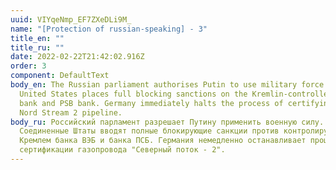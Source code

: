 ```yaml
---
uuid: VIYqeNmp_EF7ZXeDLi9M_
name: "[Protection of russian-speaking] - 3"
title_en: ""
title_ru: ""
date: 2022-02-22T21:42:02.916Z
order: 3
component: DefaultText
body_en: The Russian parliament authorises Putin to use military force. The
  United States places full blocking sanctions on the Kremlin-controlled VEB
  bank and PSB bank. Germany immediately halts the process of certifying the
  Nord Stream 2 pipeline.
body_ru: Российский парламент разрешает Путину применить военную силу.
  Соединенные Штаты вводят полные блокирующие санкции против контролируемых
  Кремлем банка ВЭБ и банка ПСБ. Германия немедленно останавливает процесс
  сертификации газопровода "Северный поток - 2".
---
```

